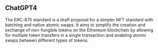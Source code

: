 ## ChatGPT4

The ERC-875 standard is a draft proposal for a simpler NFT standard with batching and native atomic swaps. It aims to simplify the creation and exchange of non-fungible tokens on the Ethereum blockchain by allowing for multiple token transfers in a single transaction and enabling atomic swaps between different types of tokens.
